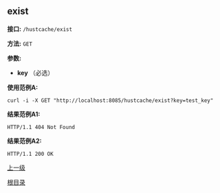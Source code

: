 ## exist ##

**接口:** `/hustcache/exist`

**方法:** `GET`

**参数:** 

*  **key** （必选）  

**使用范例A:**

    curl -i -X GET "http://localhost:8085/hustcache/exist?key=test_key"

**结果范例A1:**

	HTTP/1.1 404 Not Found
	
**结果范例A2:**

	HTTP/1.1 200 OK
	
[上一级](../hustcache.md)

[根目录](../../../index.md)